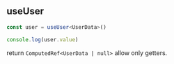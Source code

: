 ## useUser
```ts
const user = useUser<UserData>()

console.log(user.value)
```

return `ComputedRef<UserData | null>` allow only getters.
